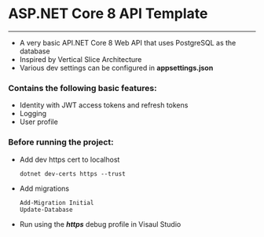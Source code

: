 # ASP.NET Core 8 API Template
---

- A very basic API.NET Core 8 Web API that uses PostgreSQL as the database
- Inspired by Vertical Slice Architecture
- Various dev settings can be configured in **appsettings.json**

### Contains the following basic features:
- Identity with JWT access tokens and refresh tokens
- Logging
- User profile


### Before running the project:
- Add dev https cert to localhost
    ```
    dotnet dev-certs https --trust
    ```
- Add migrations
    ```
    Add-Migration Initial
    Update-Database
    ```
- Run using the _**https**_ debug profile in Visaul Studio
